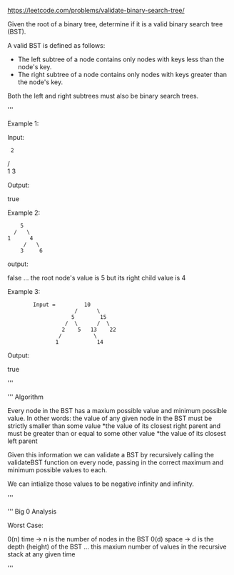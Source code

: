 https://leetcode.com/problems/validate-binary-search-tree/ 

Given the root of a binary tree, determine if it is a valid binary search tree (BST).

A valid BST is defined as follows:

- The left subtree of a node contains only nodes with keys less than the node's key.
- The right subtree of a node contains only nodes with keys greater than the node's key.

Both the left and right subtrees must also be binary search trees.

'''

Example 1:

Input:

     2
   /   \
  1     3

Output: 

true

Example 2:

        5
      /   \
    1      4
         /   \
        3     6

        
output:

false
  ... the root node's value is 5 but its right child value is 4

Example 3:


            Input =         10
                         /      \
                        5        15
                      /  \      /  \
                     2    5   13    22
                    /          \
                   1            14

Output:

true

'''


''' Algorithm

Every node in the BST has a maxium possible value and minimum possible value.
In other words:
the value of any given node in the BST must be strictly smaller than some value
 *the value of its closest right parent
and must be greater than or equal to some other value
 *the value of its closest left parent

Given this information we can validate a BST by recursively calling the validateBST function on every node, passing in the correct maximum and minimum possible values to each.

We can intialize those values to be negative infinity and infinity.

'''

''' Big 0 Analysis

Worst Case:

0(n) time -> n is the number of nodes in the BST
0(d) space -> d is the depth (height) of the BST ... this maxium number of values in the recursive stack at any given time

'''

